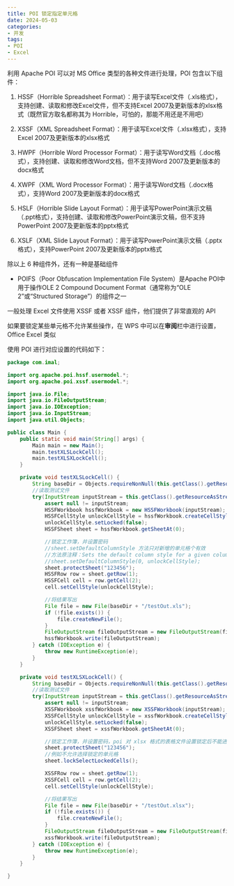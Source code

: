```yaml
---
title: POI 锁定指定单元格
date: 2024-05-03
categories:
- 开发
tags:
- POI
- Excel
---
```


利用 Apache POI 可以对 MS Office 类型的各种文件进行处理，POI 包含以下组件：

1. HSSF（Horrible Spreadsheet Format）：用于读写Excel文件（.xls格式），支持创建、读取和修改Excel文件，但不支持Excel 2007及更新版本的xlsx格式（既然官方取名都称其为 Horrible，可怕的，那能不用还是不用吧）

2. XSSF（XML Spreadsheet Format）：用于读写Excel文件（.xlsx格式），支持Excel 2007及更新版本的xlsx格式

3. HWPF（Horrible Word Processor Format）：用于读写Word文档（.doc格式），支持创建、读取和修改Word文档，但不支持Word 2007及更新版本的docx格式

4. XWPF（XML Word Processor Format）：用于读写Word文档（.docx格式），支持Word 2007及更新版本的docx格式

5. HSLF（Horrible Slide Layout Format）：用于读写PowerPoint演示文稿（.ppt格式），支持创建、读取和修改PowerPoint演示文稿，但不支持PowerPoint 2007及更新版本的pptx格式

6. XSLF（XML Slide Layout Format）：用于读写PowerPoint演示文稿（.pptx格式），支持PowerPoint 2007及更新版本的pptx格式

除以上 6 种组件外，还有一种是基础组件

- POIFS（Poor Obfuscation Implementation File System）是Apache POI中用于操作OLE 2 Compound Document Format（通常称为“OLE 2”或“Structured Storage”）的组件之一

一般处理 Excel 文件使用 XSSF 或者 XSSF 组件，他们提供了非常直观的 API

如果要锁定某些单元格不允许某些操作，在 WPS 中可以在**审阅**栏中进行设置，Office Excel 类似

使用 POI 进行对应设置的代码如下：

```java
package com.imal;

import org.apache.poi.hssf.usermodel.*;
import org.apache.poi.xssf.usermodel.*;

import java.io.File;
import java.io.FileOutputStream;
import java.io.IOException;
import java.io.InputStream;
import java.util.Objects;

public class Main {
    public static void main(String[] args) {
        Main main = new Main();
        main.testXLSLockCell();
        main.testXLSXLockCell();
    }

    private void testXLSLockCell() {
        String baseDir = Objects.requireNonNull(this.getClass().getResource("/")).getPath();
        //读取测试文件
        try(InputStream inputStream = this.getClass().getResourceAsStream("/test.xls")){
            assert null != inputStream;
            HSSFWorkbook hssfWorkbook = new HSSFWorkbook(inputStream);
            HSSFCellStyle unlockCellStyle = hssfWorkbook.createCellStyle();
            unlockCellStyle.setLocked(false);
            HSSFSheet sheet = hssfWorkbook.getSheetAt(0);

            //锁定工作簿，并设置密码
            //sheet.setDefaultColumnStyle 方法只对新增的单元格个有效
            //方法原注释：Sets the default column style for a given column.  POI will only apply this style to new cells added to the sheet.
            //sheet.setDefaultColumnStyle(0, unlockCellStyle);
            sheet.protectSheet("123456");
            HSSFRow row = sheet.getRow(1);
            HSSFCell cell = row.getCell(2);
            cell.setCellStyle(unlockCellStyle);

            //将结果写出
            File file = new File(baseDir + "/testOut.xls");
            if (!file.exists()) {
                file.createNewFile();
            }
            FileOutputStream fileOutputStream = new FileOutputStream(file);
            hssfWorkbook.write(fileOutputStream);
        } catch (IOException e) {
            throw new RuntimeException(e);
        }
    }

    private void testXLSXLockCell() {
        String baseDir = Objects.requireNonNull(this.getClass().getResource("/")).getPath();
        //读取测试文件
        try(InputStream inputStream = this.getClass().getResourceAsStream("/test.xlsx")){
            assert null != inputStream;
            XSSFWorkbook xssfWorkbook = new XSSFWorkbook(inputStream);
            XSSFCellStyle unlockCellStyle = xssfWorkbook.createCellStyle();
            unlockCellStyle.setLocked(false);
            XSSFSheet sheet = xssfWorkbook.getSheetAt(0);

            //锁定工作簿，并设置密码，poi 对 xlsx 格式的表格文件设置锁定后不能进行的行为
            sheet.protectSheet("123456");
            //例如不允许选择锁定的单元格
            sheet.lockSelectLockedCells();

            XSSFRow row = sheet.getRow(1);
            XSSFCell cell = row.getCell(2);
            cell.setCellStyle(unlockCellStyle);

            //将结果写出
            File file = new File(baseDir + "/testOut.xlsx");
            if (!file.exists()) {
                file.createNewFile();
            }
            FileOutputStream fileOutputStream = new FileOutputStream(file);
            xssfWorkbook.write(fileOutputStream);
        } catch (IOException e) {
            throw new RuntimeException(e);
        }
    }

}
```
